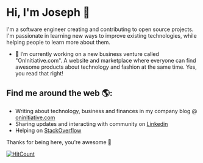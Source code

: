 # Hi, I'm Joseph 👋

I'm a software engineer creating and contributing to open source projects. I'm passionate in learning new ways to improve existing technologies, while helping people to learn more about them.

- 🔭 I’m currently working on a new business venture called "OnInitiative.com". A website and marketplace where everyone can find awesome products about technology and fashion at the same time. Yes, you read that right!

## Find me around the web 🌎:

- Writing about technology, business and finances in my company blog @ [oninitiative.com](https://www.oninitiative.com/learn/)
- Sharing updates and interacting with community on [Linkedin](https://www.linkedin.com/in/jalugo/) 
- Helping on [StackOverflow](https://stackoverflow.com/users/6918459/jos%c3%a9-lugo?tab=profile)

Thanks for being here, you're awesome 🙌

[![HitCount](http://hits.dwyl.com/jlugogarcia/jlugogarcia.svg)](http://hits.dwyl.com/jlugogarcia/jlugogarcia)
